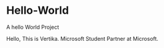 # Hello-World
A hello World Project

Hello, This is Vertika. Microsoft Student Partner at Microsoft. 
